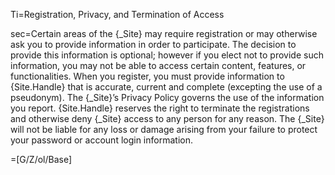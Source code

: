 Ti=Registration, Privacy, and Termination of Access

sec=Certain areas of the {_Site} may require registration or may otherwise ask you to provide information in order to participate. The decision to provide this information is optional; however if you elect not to provide such information, you may not be able to access certain content, features, or functionalities. When you register, you must provide information to {Site.Handle} that is accurate, current and complete (excepting the use of a pseudonym). The {_Site}’s Privacy Policy governs the use of the information you report. {Site.Handle} reserves the right to terminate the registrations and otherwise deny {_Site} access to any person for any reason. The {_Site} will not be liable for any loss or damage arising from your failure to protect your password or account login information.

=[G/Z/ol/Base]
